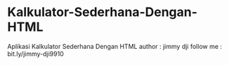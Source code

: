 # Kalkulator-Sederhana-Dengan-HTML
Aplikasi Kalkulator Sederhana Dengan HTML
author : jimmy dji 
follow me : bit.ly/jimmy-dji9910

